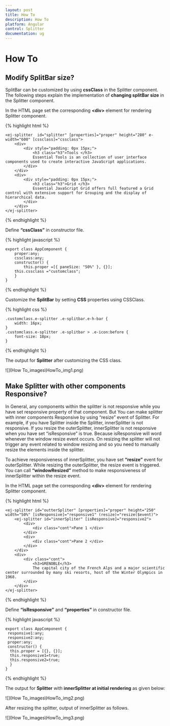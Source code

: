 ```yaml
---
layout: post
title: How To
description: How To
platform: Angular
control: Splitter
documentation: ug
---
```


# How To

## Modify SplitBar size?

SplitBar can be customized by using **cssClass** in the Splitter component. The following steps explain the implementation of **changing splitBar size** in the Splitter component.

In the HTML page set the corresponding **&lt;div&gt;** element for rendering Splitter component.


{% highlight html %}

    <ej-splitter  id="splitter" [properties]="proper" height="280" e-width="600" [cssclass]="cssclass">
        <div>
            <div style="padding: 0px 15px;">
                <h3 class="h3">Tools </h3>
                Essential Tools is an collection of user interface components used to create interactive JavaScript applications.
            </div>
        </div>
        <div>
            <div style="padding: 0px 15px;">
                <h3 class="h3">Grid </h3>
                Essential JavaScript Grid offers full featured a Grid control with extensive support for Grouping and the display of hierarchical data.
            </div>
        </div>
    </ej-splitter>
        
{% endhighlight %}

Define **“cssClass”** in constructor file.

{% highlight javascript %}

    export class AppComponent {
        proper:any;
        cssclass:any;   
        constructor() {
            this.proper =[{ paneSize: "50%" }, {}];
        this.cssclass ="customclass";
        }
    }
    
{% endhighlight %}

Customize the **SplitBar** by setting **CSS** properties using CSSClass.

{% highlight css %}

    .customclass.e-splitter .e-splitbar.e-h-bar {
        width: 16px;
    }
    .customclass.e-splitter .e-splitbar > .e-icon:before {
        font-size: 18px;
    }

{% endhighlight %}

The output for **Splitter** after customizing the CSS class.

![](How To_images\HowTo_img1.png) 

## Make Splitter with other components Responsive?

In General, any components within the splitter is not responsive while you have set responsive property of that component. But You can make splitter with inner components Responsive by using “resize” event of Splitter. For example, if you have Splitter inside the Splitter, innerSplitter is not responsive. If you resize the outerSplitter, innerSplitter is not responsive when you have set “isResponsive” is true. Because isResponsive will word whenever the window resize event occurs. On resizing the splitter will not trigger any event related to window resizing and so you need to manually resize the elements inside the splitter.

To achieve responsiveness of innerSplitter, you have set **“resize”** event for outerSplitter. While resizing the outerSplitter, the resize event is triggered. You can call **“windowResized”** method to make responsiveness of innerSplitter within the resize event. 

In the HTML page set the corresponding **&lt;div&gt;** element for rendering Splitter component.

{% highlight html %}

    <ej-splitter id="outterSpliter" [properties]="proper" height="250" width="50%" [isResponsive]="responsive1" (resize)="resize($event)">
        <ej-splitter id="innerSpliter" [isResponsive]="responsive2">
            <div>
                <div class="cont">Pane 1 </div>
            </div>
            <div>
                <div class="cont">Pane 2 </div>
            </div>
        </div>
        <div>
            <div class="cont">
                <h3>GRENOBLE</h3>
                The capital city of the French Alps and a major scientific center surrounded by many ski resorts, host of the Winter Olympics in 1968.
            </div>
        </div>
    </ej-splitter>
    
{% endhighlight %}

Define **“isResponsive”** and **“properties”** in constructor file.

{% highlight javascript %}

    export class AppComponent {
     responsive1:any;
     responsive2:any;
     proper:any;   
	 constructor() {
	  this.proper = [{}, {}];
      this.responsive1=true;
      this.responsive2=true;
      }
    }

{% endhighlight %}

The output for **Splitter** with **innerSplitter at initial rendering** as given below:

![](How To_images\HowTo_img2.png) 

After resizing the splitter, output of innerSplitter as follows.

![](How To_images\HowTo_img3.png) 